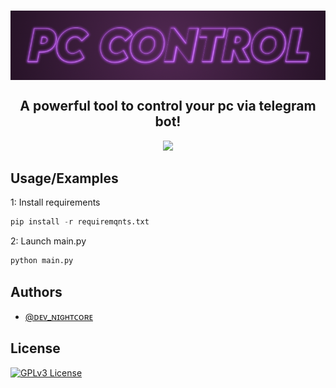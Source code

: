 <h1 align="center">
    <img align="center" src="https://github.com/EndFixed/PC-Control/blob/main/main-logo.png">
</h1>
<h2 align="center">
    A powerful tool to control your pc via telegram bot!
</h2>
<p align= "center">
   <kbd>
   </kbd>
        <img src="https://repobeats.axiom.co/api/embed/ce9d46594fffde4af578875f893a85244d0c2478.svg">
</p>

## Usage/Examples
1: Install requirements
```python
pip install -r requiremqnts.txt
```


2: Launch main.py
```python
python main.py
```


## Authors
- [@ᴅᴇᴠ_ɴɪɢʜᴛᴄᴏʀᴇ](https://www.github.com/dev-nightcore)


## License
[![GPLv3 License](https://img.shields.io/badge/License-GPL%20v3-red.svg?style=flat-square)](https://opensource.org/license/gpl-3-0/)

